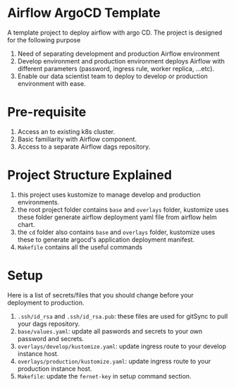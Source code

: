 # Airflow ArgoCD Template
A template project to deploy airflow with argo CD. The project is designed for the following purpose
1. Need of separating development and production Airflow environment
2. Develop environment and production environment deploys Airflow with different parameters (password, ingress rule, worker replica, ...etc).
3. Enable our data scientist team to deploy to develop or production environment with ease.

# Pre-requisite
1. Access an to existing k8s cluster.
2. Basic familiarity with Airflow component.
3. Access to a separate Airflow dags repository.

# Project Structure Explained
1. this project uses kustomize to manage develop and production environments.
2. the root project folder contains `base` and `overlays` folder, kustomize uses these folder generate airflow deployment yaml file from airflow helm chart.
3. the `cd` folder also contains `base` and `overlays` folder, kustomize uses these to generate argocd's application deployment manifest.
4. `Makefile` contains all the useful commands

# Setup
Here is a list of secrets/files that you should change before your deployment to production.
1. `.ssh/id_rsa` and `.ssh/id_rsa.pub`: these files are used for gitSync to pull your dags repository.
2. `base/values.yaml`: update all paswords and secrets to your own password and secrets.
3. `overlays/develop/kustomize.yaml`: update ingress route to your develop instance host.
4. `overlays/production/kustomize.yaml`: update ingress route to your production instance host.
5. `Makefile`: update the `fernet-key` in setup command section.
